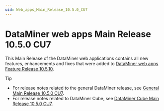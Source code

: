 ```yaml
---
uid: Web_apps_Main_Release_10.5.0_CU7
---
```


# DataMiner web apps Main Release 10.5.0 CU7

This Main Release of the DataMiner web applications contains all new features, enhancements and fixes that were added to [DataMiner web apps Feature Release 10.5.10](xref:Web_apps_Feature_Release_10.5.10).

> [!TIP]
>
> - For release notes related to the general DataMiner release, see [General Main Release 10.5.0 CU7](xref:General_Main_Release_10.5.0_CU7).
> - For release notes related to DataMiner Cube, see [DataMiner Cube Main Release 10.5.0 CU7](xref:Cube_Main_Release_10.5.0_CU7).
